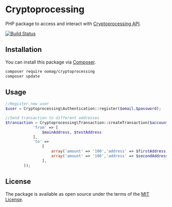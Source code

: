 # Cryptoprocessing

PHP package to access and interact with [Cryptoprocessing API](https://api.cryptoprocessing.io).

[![Build Status](https://travis-ci.org/oomag/cryptoprocessing.php.svg?branch=master)](https://travis-ci.org/oomag/cryptoprocessing.php)

## Installation

You can install this package via [Composer](http://getcomposer.org).

```bash
composer require oomag/cryptoprocessing
composer update
```


## Usage

```php
//Register new user
$user = Cryptoprocessing\Authentication::register($email,$password);

//Send transaction to different addresses
$transaction = Cryptoprocessing\Transaction::createTransaction($accountId, array(
            'from' => [
                $mainAddress, $testAddress
            ],
            'to' =>
                [
                    array('amount' => '100','address' => $firstAddress),
                    array('amount' => '100','address' => $secondAddress)
                ],
        ));


```

## License

The package is available as open source under the terms of the [MIT License](https://opensource.org/licenses/MIT).